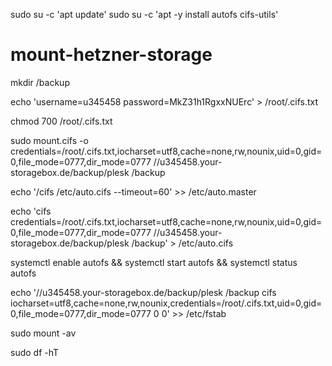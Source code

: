 sudo su -c 'apt update'
sudo su -c 'apt -y install autofs cifs-utils'

# mount-hetzner-storage
mkdir /backup

echo 'username=u345458
password=MkZ31h1RgxxNUErc' > /root/.cifs.txt

chmod 700 /root/.cifs.txt

sudo mount.cifs -o credentials=/root/.cifs.txt,iocharset=utf8,cache=none,rw,nounix,uid=0,gid=0,file_mode=0777,dir_mode=0777 //u345458.your-storagebox.de/backup/plesk /backup

echo '/cifs     /etc/auto.cifs    --timeout=60' >> /etc/auto.master

echo 'cifs credentials=/root/.cifs.txt,iocharset=utf8,cache=none,rw,nounix,uid=0,gid=0,file_mode=0777,dir_mode=0777 //u345458.your-storagebox.de/backup/plesk /backup' > /etc/auto.cifs

systemctl enable autofs && systemctl start autofs && systemctl status autofs

echo '//u345458.your-storagebox.de/backup/plesk /backup cifs iocharset=utf8,cache=none,rw,nounix,credentials=/root/.cifs.txt,uid=0,gid=0,file_mode=0777,dir_mode=0777 0 0' >> /etc/fstab

sudo mount -av

sudo df -hT
